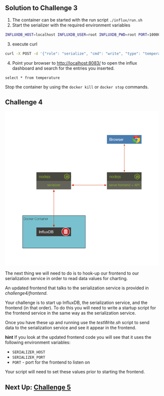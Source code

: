 ## Solution to Challenge 3

1. The container can be started with the run script `./influx/run.sh`
2. Start the serializer with the required environment variables

```sh
INFLUXDB_HOST=localhost INFLUXDB_USER=root INFLUXDB_PWD=root PORT=10000 node .
```

3. execute curl

```sh
curl -X POST -d '{"role": "serialize", "cmd": "write", "type": "temperature", "value": 32}' http://localhost:10000/act  --header "Content-Type: application/json"
```

4. Point your browser to [http://localhost:8083/]() to open the influx dashboard and search for the entries you inserted.

```
select * from temperature
```

Stop the container by using the `docker kill` or `docker stop` commands.


## Challenge 4

![image](../images/challenge4.png)

The next thing we will need to do is to hook-up our frontend to our serialization service in order to read data values for charting.

An updated frontend that talks to the serialization service is provided in _challenge4/frontend_.

Your challenge is to start up InfluxDB, the serialization service, and the frontend (in that order). To do this you will need to write a startup script for the frontend service in the same way as the serialization service.

Once you have these up and running use the _testWrite.sh_ script to send data to the serialization service and see it appear in the frontend.

__hint__ If you look at the updated frontend code you will see that it uses the
following environment variables:

* `SERIALIZER_HOST`
* `SERIALIZER_PORT`
* `PORT` - port for the frontend to listen on

Your script will need to set these values prior to starting the frontend.

## Next Up: [Challenge 5](../challenge5/README.md)